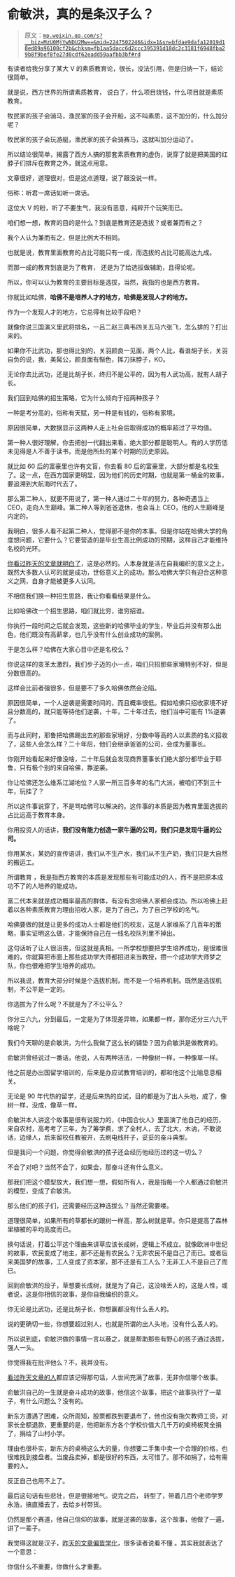 # 俞敏洪，真的是条汉子么？

> 原文：[`mp.weixin.qq.com/s?__biz=MzU0MjYwNDU2Mw==&mid=2247502246&idx=1&sn=bfdae9dafa12019d18ed89a96100cf2b&chksm=fb1aa5dacc6d2ccc395391d18dc2c3181f6948fba29b8f9bef8fe27d0cdf62eadd59aafbb3bf#rd`](http://mp.weixin.qq.com/s?__biz=MzU0MjYwNDU2Mw==&mid=2247502246&idx=1&sn=bfdae9dafa12019d18ed89a96100cf2b&chksm=fb1aa5dacc6d2ccc395391d18dc2c3181f6948fba29b8f9bef8fe27d0cdf62eadd59aafbb3bf#rd)

有读者给我分享了某大 V 的素质教育论，很长，没法引用，但是归纳一下，结论很简单。 

就是说，西方世界的所谓素质教育， 说白了，什么项目烧钱，什么项目就是素质教育。 

牧民家的孩子会骑马，渔民家的孩子会开船，这不叫素质，这不加分的，什么加分呢？

牧民家的孩子会玩游艇，渔民家的孩子会骑赛马，这就叫加分运动了。

所以结论很简单，揭露了西方人搞的那套素质教育的虚伪，说穿了就是把美国的红脖子们排斥在教育之外，就这点用意。 

文章很好，道理很对，但是这点道理，说了跟没说一样。 

俗称：听君一席话如听一席话。

这位大 V 的粉，听了不要生气，我没有恶意，纯粹开个玩笑而已。 

咱们想一想，教育的目的是什么？到底是教育还是选拔？或者兼而有之？

我个人认为兼而有之，但是比例大不相同。 

也就是说，教育里面教育的占比可能只有一成，而选拔的占比可能高达九成。

而那一成的教育到底是为了教育， 还是为了给选拔做辅助，且得论呢。 

所以，你可以认为教育的主要目标是选拔，当然，我指的也是西方教育。

你就比如哈佛，**哈佛不是培养人才的地方，哈佛是发现人才的地方。** 

作为一个发现人才的地方，它总得有比较手段吧？ 

就像你说三国演义里武将排名，一吕二赵三典韦四关五马六张飞，怎么排的？打出来的。

如果你不比武功，那也得比别的，关羽颜良一见面，两个人比，看谁胡子长，关羽自负的说，我，美髯公，颜良面有惭色，挥刀抹脖子，KO。 

无论你去比武功，还是比胡子长，终归不是公平的，因为有人武功高，就有人胡子长。 

我们回到哈佛的招生策略，它为什么倾向于招两种孩子？ 

一种是考分高的，俗称有天赋，另一种是有钱的，俗称有家境。

原因很简单，大数据显示这两种人走上社会后取得成功的概率超过了平均值。 

第一种人很好理解，你去把创一代翻出来看，绝大部分都是聪明人。有的人学历低未见得是人不善于读书，而是他所处的某个时期的历史原因。 

就比如 60 后的富豪里也许有文盲，你去看 80 后的富豪里，大部分都是名校生了。这一点，在西方国家更明显，因为他们的历史时期，也就是第一桶金的故事，要追溯到大航海时代去了。

那么第二种人，就更不用说了，第一种人通过二十年的努力，各种奇遇当上 CEO，走向人生巅峰。第二种人等到爸爸退休，也会当上 CEO，他的人生巅峰是内定的。 

我明白，很多人看不起第二种人，觉得那不是你的本事。但是你站在哈佛大学的角度想问题，它要什么？它要营造的是毕业生高比例成功的预期，这样自己才能维持名校的光环。 

[你看过昨天的文章就明白了](http://mp.weixin.qq.com/s?__biz=MzU0MjYwNDU2Mw==&mid=2247502241&idx=1&sn=3d376c56e25423a1afd1a3261f185ea0&chksm=fb1aa5ddcc6d2ccbaea426c8ab49c36a2a3bbbd41bed8df2736c0827ec70a7bab330c267ba20&scene=21#wechat_redirect)，这是必然的。人本身就是活在自我编织的意义之上，既然大多数人认可的就是成功，世俗意义上的成功。那么哈佛大学只有迎合这种意义之网，自身才能被更多人认同。 

不相信我们换一种招生思路，我让你看看结果是什么。 

比如哈佛改一个招生思路，咱们就比穷，谁穷招谁。

你执行一段时间之后就会发现，这些新的哈佛毕业的学生，毕业后并没有那么出色，他们既没有高薪拿，也几乎没有什么创业成功的案例。

于是怎么样？哈佛在大家心目中还是名校么？

你说这样的变革太激烈，我们步子迈的小一点，咱们只招那些家境特别不好，但是分数很高的。

这样会比前者强很多，但是要不了多久哈佛依然会沦陷。 

原因很简单，一个人逆袭是需要时间的，而且概率很低。假如哈佛只招收家境不好且分数高的，就只能等待他们逆袭，十年，二十年过去，他们当中可能有 1%逆袭了。

而与此同时，耶鲁把哈佛踢出去的那些家境好，分数中等高的人以素质的名义招收了，这些人会怎么样？二十年后，他们会继承爸爸的公司，会成为董事长。

你刚开始看起来好像没啥，二十年后就会发现商界董事长们绝大部分都毕业于耶鲁，只有极个别的来自哈佛，靠逆袭。 

你让哈佛还怎么维系江湖地位？人家一所三百多年的名门大派，被咱们不到三十年，玩挂了？ 

所以这件事说穿了，不是骂哈佛可以解决的。这件事的本质是因为教育里面选拔的占比远高于教育本身。 

你用投资人的话讲，**我们没有能力创造一家牛逼的公司，我们只是发现牛逼的公司。** 

你用某水，某奶的宣传语讲，我们从不生产水，我们从不生产奶，我们只是大自然的搬运工。 

所谓教育 ，我是指西方教育的本质是发现那些有可能成功的人，而不是把原本成功不了的人培养的能成功。 

富二代本来就是成功概率最高的群体，有没有念哈佛人家都会成功。所以哈佛上赶着以各种素质教育为理由招收人家，是为了自己，为了自己学校的名气。 

哈佛要做的就是让更多的成功人士都是他们的校友，这是人家维系了几百年的策略，事实证明这么做，才能保持自己在一线名校队列里不掉出。 

这句话听了让人很沮丧，但这就是真相。一所学校想要把学生培养成功，是很难很难的，你就算把市面上那些成功学大师都招进来当教授，攒一个成功学大师梦之队，你也很难把学生培养的成功。 

所以我说，教育大部分时候是个选拔机制，而不是一个培养机制。既然是选拔机制，不公平是一定的。

你选拔为了什么呢？不就是为了不公平么？

你分三六九，分到最后，一定是为了体现差异嘛，如果都一样，那你还分三六九干啥呢？ 

我们今天聊的是俞敏洪，为什么我做了这么长的铺垫？因为俞敏洪是做教育的。 

俞敏洪曾经说过一番话，他说，人有两种活法，一种像树一样，一种像草一样。 

他之前是办出国留学培训的，后来是办应试教育培训的，都和他这个比喻息息相关。

无论是 90 年代热的留学，还是后来热的应试，目的都是为了出人头地，成了，像树一样，没成，像草一样。 

俞敏洪本人讲这个故事是很有说服力的，《中国合伙人》里面演了他自己的经历，来自农村，高考考了三年，为了筹学费，求了全村人，去了北大，木讷，不敢说话，边缘人，后来留校任教被开，去刷电线杆子，妥妥的奋斗典型。 

但是我问一个问题，你觉得俞敏洪的孩子还会经历他经历过的这一切么？ 

不会了对吧？当然不会了，如果会，那奋斗还有什么意义。

那我们把这个模型放大，我们想一想，假如所有人，我是指每一个人都通过俞敏洪的模型，变成了俞敏洪。 

那么他们的孩子们，还需要经历这种选拔么？当然还需要喽。 

道理很简单，如果所有的草都长的跟树一样高，那么树就是草。你只是提高了森林里植被的平均高度而已。 

换句话说，打着公平这个理由来讲草应该长成树，逻辑上不成立。就像欧洲中世纪的故事，农民变成了地主，那不还是有农民么？无非农民不是自己了而已。或者后来美国梦的故事，工人变成了资本家，那不还是有工人么？无非工人不是自己了而已。

回到俞敏洪的段子，草想要长成树，就是为了自己，这没啥丢人的，这是人性，或者说，这是你相信的故事，是你自我编织的意义。

你无论是比武功，还是比胡子长，你想赢都没有什么丢人的。 

说的更确切一些，你想要超过别人，也就是所谓的出人头地，没有什么丢人的。 

所以说到底，俞敏洪做的事情一言以蔽之，就是帮助那些有野心的孩子通过选拔，强人一头。 

你觉得我在批评他么？不，我并没有。 

[看过昨天文章的人](http://mp.weixin.qq.com/s?__biz=MzU0MjYwNDU2Mw==&mid=2247502241&idx=1&sn=3d376c56e25423a1afd1a3261f185ea0&chksm=fb1aa5ddcc6d2ccbaea426c8ab49c36a2a3bbbd41bed8df2736c0827ec70a7bab330c267ba20&scene=21#wechat_redirect)都应该记得那句话，人世间充满了故事，无非你信哪个故事。

俞敏洪自己的一生就是奋斗成功的故事，他信这个故事，把这个故事执行了一辈子，有什么问题么？没有的。

新东方遭遇了困难，众所周知，股票都跌到要退市了，他也没有拖欠教师工资，对家长全额退款，更重要的是，他把新东方各个学校价值大几千万的桌椅板凳全捐了，捐给了山村小学。 

理由也很朴实，新东方的桌椅这么大的量，你想要二手集中卖一个合理的价格，也很难找到接盘者。当废品卖掉，都是很好的东西，太可惜了。那不如捐了，给有需要的人。

反正自己也用不上了。 

最后这句话有些悲壮，但是很接地气。说完之后， 转型了，带着几百个老师学罗永浩，搞直播去了，去给乡村带货。 

仍然是那个赛道，他自己信仰的故事，就是逆袭的故事，这个故事，他做了一遍，讲了一辈子。 

我觉得这就是汉子，[昨天的文章偏哲学化](http://mp.weixin.qq.com/s?__biz=MzU0MjYwNDU2Mw==&mid=2247502241&idx=1&sn=3d376c56e25423a1afd1a3261f185ea0&chksm=fb1aa5ddcc6d2ccbaea426c8ab49c36a2a3bbbd41bed8df2736c0827ec70a7bab330c267ba20&scene=21#wechat_redirect)，很多读者说看不懂 。其实我就表达了一个意思： 

你信什么不重要，你做什么才重要。